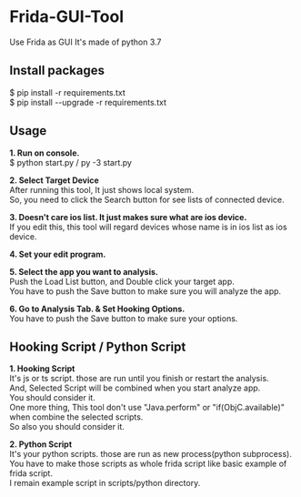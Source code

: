 # Frida-GUI-Tool
Use Frida as GUI
It's made of python 3.7

## Install packages
$ pip install -r requirements.txt  
$ pip install --upgrade -r requirements.txt


## Usage
**1. Run on console.**  
$ python start.py / py -3 start.py

**2. Select Target Device**  
After running this tool, It just shows local system.  
So, you need to click the Search button for see lists of connected device.  

**3. Doesn't care ios list. It just makes sure what are ios device.**  
If you edit this, this tool will regard devices whose name is in ios list as ios device.

**4. Set your edit program.**

**5. Select the app you want to analysis.**  
Push the Load List button, and Double click your target app.  
You have to push the Save button to make sure you will analyze the app.

**6. Go to Analysis Tab. & Set Hooking Options.**  
You have to push the Save button to make sure your options.

## Hooking Script / Python Script
**1. Hooking Script**  
It's js or ts script. those are run until you finish or restart the analysis.  
And, Selected Script will be combined when you start analyze app.  
You should consider it.  
One more thing, This tool don't use "Java.perform" or "if(ObjC.available)" when combine the selected scripts.  
So also you should consider it.

**2. Python Script**  
It's your python scripts. those are run as new process(python subprocess).  
You have to make those scripts as whole frida script like basic example of frida script.  
I remain example script in scripts/python directory.